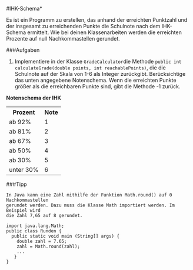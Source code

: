#IHK-Schema*

Es ist ein Programm zu erstellen, das anhand der erreichten Punktzahl und der insgesamt zu erreichenden Punkte die Schulnote nach dem IHK-Schema ermittelt. Wie bei deinen Klassenarbeiten werden die erreichten Prozente auf null Nachkommastellen gerundet.

###Aufgaben
1. Implementiere in der Klasse `GradeCalculator`die Methode `public int calculateGrade(double points, int reachablePoints)`, die die Schulnote auf der Skala von 1-6 als Integer zurückgibt. Berücksichtige das unten angegebene Notenschema. Wenn die erreichten Punkte größer als die erreichbaren Punkte sind, gibt die Methode -1 zurück.

**Notenschema der IHK**

<table>
  <tr>
    <th>Prozent</th>
    <th>Note</th>
  </tr>
  <tr>
    <td>ab 92%</td>
    <td>1</td>
  </tr>
  <tr>
      <td>ab 81%</td>
      <td>2</td>
  </tr>
  <tr>
        <td>ab 67%</td>
        <td>3</td>
  </tr>
  <tr>
        <td>ab 50%</td>
        <td>4</td>
  </tr>
  <tr>
        <td>ab 30%</td>
        <td>5</td>
  </tr>
  <tr>
        <td>unter 30%</td>
        <td>6</td>
  </tr>
</table>

###Tipp
```
In Java kann eine Zahl mithilfe der Funktion Math.round() auf 0 Nachkommastellen
gerundet werden. Dazu muss die Klasse Math importiert werden. Im Beispiel wird 
die Zahl 7,65 auf 8 gerundet.

import java.lang.Math;
public class Runden {
  public static void main (String[] args) {
    double zahl = 7.65;
    zahl = Math.round(zahl); 
    ...
   }
}   

```